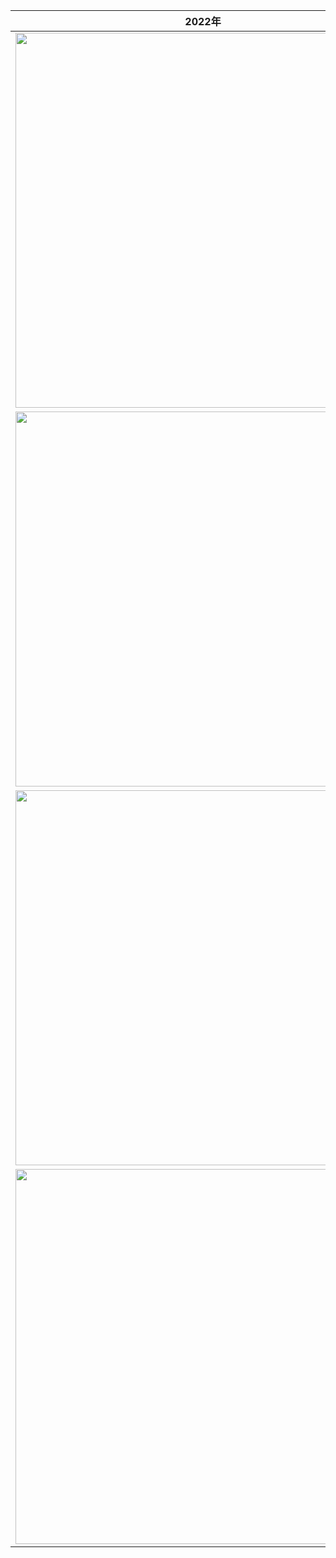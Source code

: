 2022年           |  4月
:-------------------------:|:-------------------------:
<img src="/assets/images/20220419_100913000_iOS.png" width="600">  |<img src="/assets/images/20220420_162920000_iOS.png" width="600"> 
<img src="/assets/images/20220421_181517000_iOS.png" width="600">  |<img src="/assets/images/20220422_140542000_iOS.png" width="600"> 
<img src="/assets/images/20220423_171546000_iOS.png" width="600">  |<img src="/assets/images/20220424_062057000_iOS.png" width="600"> 
<img src="/assets/images/20220425_050116000_iOS.png" width="600">  |

